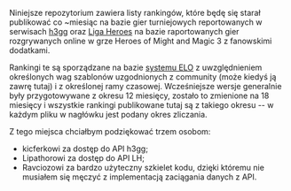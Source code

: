 Niniejsze repozytorium zawiera listy rankingów, które będę się starał publikować co ~miesiąc na bazie gier turniejowych reportowanych w serwisach [h3gg](https://www.h3.gg/) oraz [Liga Heroes](https://liga-heroes.pl/) na bazie raportowanych gier rozgrywanych online w grze Heroes of Might and Magic 3 z fanowskimi dodatkami.

Rankingi te są sporządzane na bazie [systemu ELO](https://en.wikipedia.org/wiki/Elo_rating_system#Mathematical_details) z uwzględnieniem określonych wag szablonów uzgodnionych z community (może kiedyś ją zawrę tutaj) i z określonej ramy czasowej. Wcześniejsze wersje generalnie były przygotowywane z okresu 12 miesięcy, zostało to zmienione na 18 miesięcy i wszystkie rankingi publikowane tutaj są z takiego okresu -- w każdym pliku w nagłówku jest podany okres zliczania.

Z tego miejsca chciałbym podziękować trzem osobom:
- kicferkowi za dostęp do API h3gg;
- Lipathorowi za dostęp do API LH;
- Ravciozowi za bardzo użyteczny szkielet kodu, dzięki któremu nie musiałem się męczyć z implementacją zaciągania danych z API.